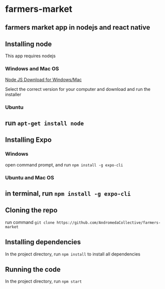 # farmers-market
farmers market app in nodejs and react native
---
## Installing node
This app requires nodejs
### Windows and Mac OS
[Node JS Download for Windows/Mac](https://nodejs.org/en/download/)

Select the correct version for your computer and download and run the installer

### Ubuntu
run `apt-get install node`
---
## Installing Expo
### Windows
open command prompt, and run `npm install -g expo-cli`

### Ubuntu and Mac OS
in terminal, run `npm install -g expo-cli`
---
## Cloning the repo

run command `git clone https://github.com/AndromedaCollective/farmers-market`

## Installing dependencies
In the project directory, run `npm install` to install all dependencies

## Running the code
In the project directory, run `npm start`
